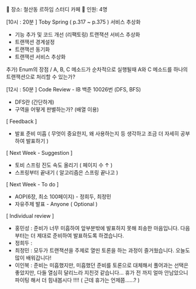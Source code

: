 📌 장소: 철산동 르하임 스터디 카페
📌 인원: 4명

[10시 : 20분 ] Toby Spring ( p.317 ~ p.375 )
 서비스 추상화
  - 기능 추가 및 코드 개선 (리팩토링)
 트랜잭션 서비스 추상화
  - 트랜잭션 경계설정
  - 트랜잭션 동기화
  - 트랜잭션 서비스 추상화
 
 추가) Enum의 장점 / A, B, C 메소드가 순차적으로 실행될때 A와 C 메소드를 하나의 트랜잭션으로 처리할 수 있는가?
 
[12시 : 50분 ] Code Review - IB
 백준 10026번 (DFS, BFS)
  - DFS란 (간단하게)
  - 구역을 어떻게 판별하는가? (배열 이용)

[ Feedback ]
 - 발표 준비 미흡 ( 무엇이 중요한지, 왜 사용하는지 등 생각하고 조금 더 자세히 공부하여 발표하기 )
 
[ Next Week - Suggestion ]
 - 토비 스프링 진도 속도 올리기 ( 페이지 수 ↑ )
 - 스프링부터 끝내기 ( 알고리즘은 스프링 끝나고 )
 
[ Next Week - To do ]
 - AOP(6장, 최소 100페이지) - 정희두, 최정민
 - 자유주제 발표 - Anyone ( Optional )
 
[ Individual review ]
 - 홍민성 : 준비가 너무 미흡하여 앞부분밖에 발표하지 못해 죄송한 마음입니다. 다음부터는 더 제대로 준비하여 발표하도록 하겠습니다.
 - 정희두 : 
 - 최정민 : 모두가 트랜잭션을 주제로 열띤 토론을 하는 과정이 즐거웠습니다. 오늘도 많이 배워갑니다!
 - 이인복 : 준비는 미흡했지만, 미흡했던 준비를 토론으로 대체해서 풀어과는 선택은 좋았지만, 다들 열심히 달리느라 지친것 같습니다... 휴가 전 까지 얼마 안남았으니 파이팅 해서 더 힘내봅시다 !!!!
          ( 근데 휴가는 언제쯤......? )
